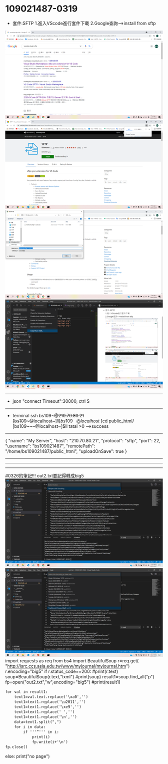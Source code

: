 # 109021487-0319
- 套件:SFTP
1.進入VScode進行套件下載
2.Google查詢-->install from sftp
<img src="imgs/../img/img1.png">
<img src="imgs/../img/img2.png">
<img src="imgs/../img/img3.png">
<img src="imgs/../img/img4.png">

***

- json
"connect Timeout":30000,
ctrl S

***

- terminal
ssh bs109~~~@210.70.80.21
[bs109~~~@localhost~]$ll
[bs109~~~@localhost~]$cd public_html/
[bs109~~~@localhost~]$ll
tatal >0 -->success

***

{
    "name": "My Server",
    "host": "210.70.80.21",
    "protocol": "sftp",
    "port": 22,
    "username": "bs109021487",
    "remotePath": "/home/bs109021487/public_html",
    "uploadOnSave": true
}

***
***
***
#0326的筆記!!!
out2.txt要記得轉成big5
<img src="imgs/../img/img21.png">
<img src="imgs/../img/img22.png">
import requests as req
from bs4 import BeautifulSoup
r=req.get(
    "http://isrc.ccs.asia.edu.tw/www/myjournal/myjournal.htm")
r.encoding="big5"
if r.status_code==200:
    #print(r.text)
    soup=BeautifulSoup(r.text,"lxml")
    #print(soup)
    result1=soup.find_all("p")
    fp=open("out2.txt","w",encoding="big5")
    #print(result1)

    for val in result1:            
        text1=val.text.replace('\xa0','')
        text1=text1.replace('\u2011','')
        text1=text1.replace('\xe9','')
        text1=text1.replace(' ','')
        text1=text1.replace('\n','')
        data=text1.split(",")
        for i in data:
            if '''“''' in i:
                print(i)
                fp.write(i+'\n')
    fp.close()
else:
    print("no page")